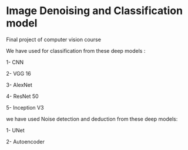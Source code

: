 # Image Denoising and Classification model 
Final project of computer vision course 


We have used for classification from these deep models : 
<p>1- CNN
<p>2- VGG 16
<p>3- AlexNet
<p>4- ResNet 50
<p>5- Inception V3

<p>we have used Noise detection and deduction from these deep models: 
<p>1- UNet
<p>2- Autoencoder 



